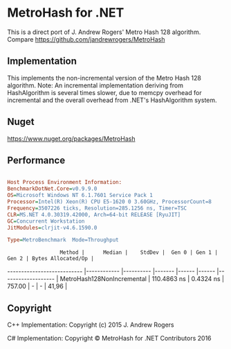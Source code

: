 # MetroHash for .NET
This is a direct port of J. Andrew Rogers' Metro Hash 128 algorithm.
Compare https://github.com/jandrewrogers/MetroHash

## Implementation
This implements the non-incremental version of the Metro Hash 128 algorithm.
Note: An incremental implementation deriving from HashAlgorithm is several times slower, due to memcpy overhead for incremental and the overall overhead from .NET's HashAlgorithm system.

## Nuget
https://www.nuget.org/packages/MetroHash

## Performance
```ini

Host Process Environment Information:
BenchmarkDotNet.Core=v0.9.9.0
OS=Microsoft Windows NT 6.1.7601 Service Pack 1
Processor=Intel(R) Xeon(R) CPU E5-1620 0 3.60GHz, ProcessorCount=8
Frequency=3507226 ticks, Resolution=285.1256 ns, Timer=TSC
CLR=MS.NET 4.0.30319.42000, Arch=64-bit RELEASE [RyuJIT]
GC=Concurrent Workstation
JitModules=clrjit-v4.6.1590.0

Type=MetroBenchmark  Mode=Throughput  

```
                     Method |      Median |    StdDev |  Gen 0 | Gen 1 | Gen 2 | Bytes Allocated/Op |
--------------------------- |------------ |---------- |------- |------ |------ |------------------- |
 MetroHash128NonIncremental | 110.4863 ns | 0.4324 ns | 757.00 |     - |     - |              41,96 |

## Copyright
C++ Implementation: Copyright (c) 2015 J. Andrew Rogers

C# Implementation: Copyright © MetroHash for .NET Contributors 2016
